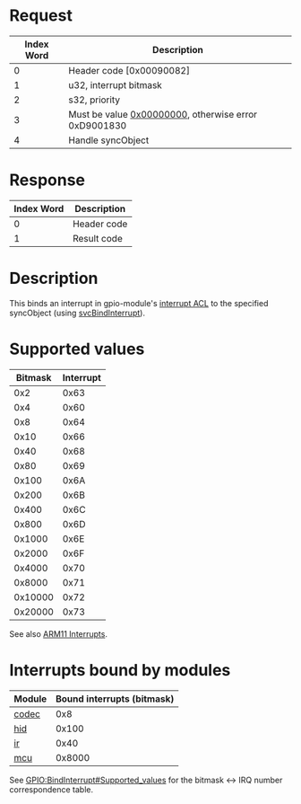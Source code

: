 # Request

| Index Word | Description                                                                              |
|------------|------------------------------------------------------------------------------------------|
| 0          | Header code \[0x00090082\]                                                               |
| 1          | u32, interrupt bitmask                                                                   |
| 2          | s32, priority                                                                            |
| 3          | Must be value [0x00000000](IPC#Message_Structure "wikilink"), otherwise error 0xD9001830 |
| 4          | Handle syncObject                                                                        |

# Response

| Index Word | Description |
|------------|-------------|
| 0          | Header code |
| 1          | Result code |

# Description

This binds an interrupt in gpio-module's [interrupt
ACL](NCCH/Extended_Header#ARM11_Kernel_Capabilities "wikilink") to the
specified syncObject (using [svcBindInterrupt](SVC "wikilink")).

# Supported values

| Bitmask | Interrupt |
|---------|-----------|
| 0x2     | 0x63      |
| 0x4     | 0x60      |
| 0x8     | 0x64      |
| 0x10    | 0x66      |
| 0x40    | 0x68      |
| 0x80    | 0x69      |
| 0x100   | 0x6A      |
| 0x200   | 0x6B      |
| 0x400   | 0x6C      |
| 0x800   | 0x6D      |
| 0x1000  | 0x6E      |
| 0x2000  | 0x6F      |
| 0x4000  | 0x70      |
| 0x8000  | 0x71      |
| 0x10000 | 0x72      |
| 0x20000 | 0x73      |

See also [ARM11 Interrupts](ARM11_Interrupts "wikilink").

# Interrupts bound by modules

| Module                             | Bound interrupts (bitmask) |
|------------------------------------|----------------------------|
| [codec](Codec_Services "wikilink") | 0x8                        |
| [hid](HID_Services "wikilink")     | 0x100                      |
| [ir](IR_Services "wikilink")       | 0x40                       |
| [mcu](MCU_Services "wikilink")     | 0x8000                     |

See
[GPIO:BindInterrupt#Supported_values](GPIO:BindInterrupt#Supported_values "wikilink")
for the bitmask \<-\> IRQ number correspondence table.